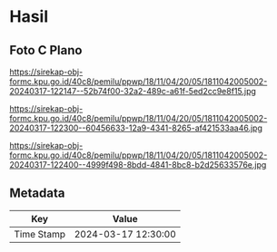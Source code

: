 # Hasil

## Foto C Plano

https://sirekap-obj-formc.kpu.go.id/40c8/pemilu/ppwp/18/11/04/20/05/1811042005002-20240317-122147--52b74f00-32a2-489c-a61f-5ed2cc9e8f15.jpg

https://sirekap-obj-formc.kpu.go.id/40c8/pemilu/ppwp/18/11/04/20/05/1811042005002-20240317-122300--60456633-12a9-4341-8265-af421533aa46.jpg

https://sirekap-obj-formc.kpu.go.id/40c8/pemilu/ppwp/18/11/04/20/05/1811042005002-20240317-122400--4999f498-8bdd-4841-8bc8-b2d25633576e.jpg


## Metadata

| Key        | Value               |
| ---------- | ------------------- |
| Time Stamp | 2024-03-17 12:30:00 |



